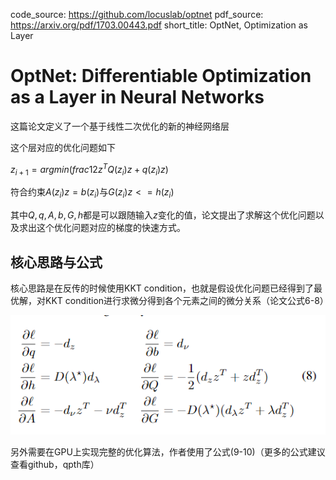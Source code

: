 code_source: https://github.com/locuslab/optnet
pdf_source: https://arxiv.org/pdf/1703.00443.pdf
short_title: OptNet, Optimization as Layer
# OptNet: Differentiable Optimization as a Layer in Neural Networks

这篇论文定义了一个基于线性二次优化的新的神经网络层

这个层对应的优化问题如下

$z_{i+1} = argmin(frac{1}{2} z^T Q(z_i) z + q(z_i) z)$

符合约束$A(z_i)z = b(z_i)$与$G(z_i)z <= h(z_i)$

其中$Q,q,A,b,G,h$都是可以跟随输入$z$变化的值，论文提出了求解这个优化问题以及求出这个优化问题对应的梯度的快速方式。

## 核心思路与公式

核心思路是在反传的时候使用KKT condition，也就是假设优化问题已经得到了最优解，对KKT condition进行求微分得到各个元素之间的微分关系（论文公式6-8）

![反传公式](./res/OptNet反传.png)

另外需要在GPU上实现完整的优化算法，作者使用了公式(9-10)（更多的公式建议查看github，qpth库）
